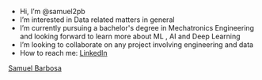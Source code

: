 - Hi, I’m @samuel2pb
- I’m interested in Data related matters in general
- I’m currently pursuing a bachelor's degree in Mechatronics Engineering and looking forward to learn more about ML , AI and Deep Learning
- I’m looking to collaborate on any project involving engineering and data
- How to reach me: [LinkedIn](https://www.linkedin.com/in/samuel2pb/)

<div class="badge-base LI-profile-badge" data-locale="pt_BR" data-size="large" data-theme="dark" data-type="HORIZONTAL" data-vanity="samuel2pb" data-version="v1"><a class="badge-base__link LI-simple-link" href="https://br.linkedin.com/in/samuel2pb?trk=profile-badge">Samuel Barbosa</a></div>
              
